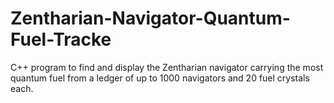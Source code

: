 # Zentharian-Navigator-Quantum-Fuel-Tracke
C++ program to find and display the Zentharian navigator carrying the most quantum fuel from a ledger of up to 1000 navigators and 20 fuel crystals each.

